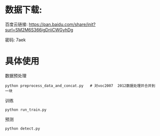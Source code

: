 # 数据下载:
百度云链接: https://pan.baidu.com/share/init?surl=SM2M6S366igDriiCWGyhDg

密码: 7aek

# 具体使用
数据预处理

```shell
python preprocess_data_and_concat.py   # 对voc2007  2012数据处理并合并到一块
```

训练
```shell
python run_train.py
```

预测
```shell
python detect.py
```
